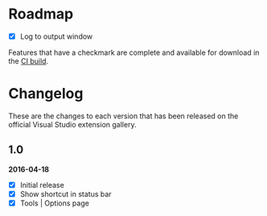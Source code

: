 # Roadmap

- [x] Log to output window

Features that have a checkmark are complete and available for
download in the
[CI build](http://vsixgallery.com/extension/9da28329-f9d5-4f18-91c3-d3285b103d1a/).

# Changelog

These are the changes to each version that has been released
on the official Visual Studio extension gallery.

## 1.0

**2016-04-18**

- [x] Initial release
- [x] Show shortcut in status bar
- [x] Tools | Options page